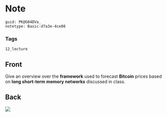 # Note
```
guid: PK@G84DVa_
notetype: Basic-d7a3e-4ce08
```

### Tags
```
12_lecture
```

## Front
Give an overview over the <b>framework</b> used to forecast <b>Bitcoin</b> prices based on <b>long short-term memory networks</b> discussed in class.

## Back
<img src="paste-e2fa73df42db8cc5bed1ebd348c3d51695491d78.jpg">
